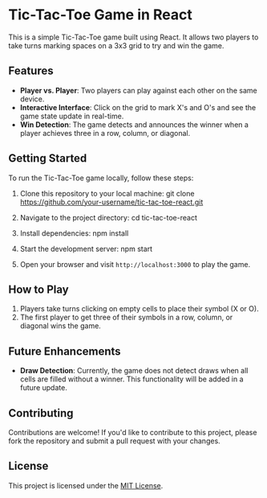 # Tic-Tac-Toe Game in React

This is a simple Tic-Tac-Toe game built using React. It allows two players to take turns marking spaces on a 3x3 grid to try and win the game.

## Features

- **Player vs. Player**: Two players can play against each other on the same device.
- **Interactive Interface**: Click on the grid to mark X's and O's and see the game state update in real-time.
- **Win Detection**: The game detects and announces the winner when a player achieves three in a row, column, or diagonal.

## Getting Started

To run the Tic-Tac-Toe game locally, follow these steps:

1. Clone this repository to your local machine:
git clone https://github.com/your-username/tic-tac-toe-react.git

2. Navigate to the project directory:
cd tic-tac-toe-react

3. Install dependencies:
npm install

4. Start the development server:
npm start

5. Open your browser and visit `http://localhost:3000` to play the game.

## How to Play

1. Players take turns clicking on empty cells to place their symbol (X or O).
2. The first player to get three of their symbols in a row, column, or diagonal wins the game.

## Future Enhancements

- **Draw Detection**: Currently, the game does not detect draws when all cells are filled without a winner. This functionality will be added in a future update.

## Contributing

Contributions are welcome! If you'd like to contribute to this project, please fork the repository and submit a pull request with your changes.

## License

This project is licensed under the [MIT License](LICENSE).
